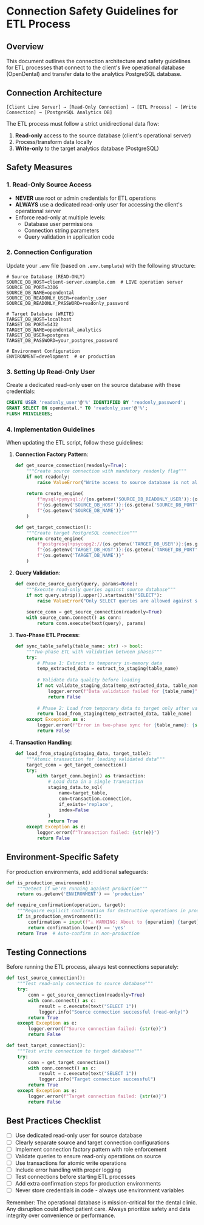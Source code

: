 # Connection Safety Guidelines for ETL Process

## Overview

This document outlines the connection architecture and safety guidelines for ETL processes that 
connect to the client's live operational database (OpenDental) and transfer data to the
analytics PostgreSQL database.

## Connection Architecture

```
[Client Live Server] → [Read-Only Connection] → [ETL Process] → [Write Connection] → [PostgreSQL Analytics DB]
```

The ETL process must follow a strict unidirectional data flow:
1. **Read-only** access to the source database (client's operational server)
2. Process/transform data locally
3. **Write-only** to the target analytics database (PostgreSQL)

## Safety Measures

### 1. Read-Only Source Access

- **NEVER** use root or admin credentials for ETL operations
- **ALWAYS** use a dedicated read-only user for accessing the client's operational server
- Enforce read-only at multiple levels:
  - Database user permissions
  - Connection string parameters
  - Query validation in application code

### 2. Connection Configuration

Update your `.env` file (based on `.env.template`) with the following structure:

```
# Source Database (READ-ONLY)
SOURCE_DB_HOST=client-server.example.com  # LIVE operation server
SOURCE_DB_PORT=3306
SOURCE_DB_NAME=opendental
SOURCE_DB_READONLY_USER=readonly_user
SOURCE_DB_READONLY_PASSWORD=readonly_password

# Target Database (WRITE)
TARGET_DB_HOST=localhost
TARGET_DB_PORT=5432
TARGET_DB_NAME=opendental_analytics
TARGET_DB_USER=postgres
TARGET_DB_PASSWORD=your_postgres_password

# Environment Configuration
ENVIRONMENT=development  # or production
```

### 3. Setting Up Read-Only User

Create a dedicated read-only user on the source database with these credentials:

```sql
CREATE USER 'readonly_user'@'%' IDENTIFIED BY 'readonly_password';
GRANT SELECT ON opendental.* TO 'readonly_user'@'%';
FLUSH PRIVILEGES;
```

### 4. Implementation Guidelines

When updating the ETL script, follow these guidelines:

1. **Connection Factory Pattern**:
   ```python
   def get_source_connection(readonly=True):
       """Create source connection with mandatory readonly flag"""
       if not readonly:
           raise ValueError("Write access to source database is not allowed")
       
       return create_engine(
           f"mysql+pymysql://{os.getenv('SOURCE_DB_READONLY_USER')}:{os.getenv('SOURCE_DB_READONLY_PASSWORD')}@"
           f"{os.getenv('SOURCE_DB_HOST')}:{os.getenv('SOURCE_DB_PORT')}/"
           f"{os.getenv('SOURCE_DB_NAME')}"
       )
   
   def get_target_connection():
       """Create target PostgreSQL connection"""
       return create_engine(
           f"postgresql+psycopg2://{os.getenv('TARGET_DB_USER')}:{os.getenv('TARGET_DB_PASSWORD')}@"
           f"{os.getenv('TARGET_DB_HOST')}:{os.getenv('TARGET_DB_PORT')}/"
           f"{os.getenv('TARGET_DB_NAME')}"
       )
   ```

2. **Query Validation**:
   ```python
   def execute_source_query(query, params=None):
       """Execute read-only queries against source database"""
       if not query.strip().upper().startswith("SELECT"):
           raise ValueError("Only SELECT queries are allowed against source database")
       
       source_conn = get_source_connection(readonly=True)
       with source_conn.connect() as conn:
           return conn.execute(text(query), params)
   ```

3. **Two-Phase ETL Process**:
   ```python
   def sync_table_safely(table_name: str) -> bool:
       """Two-phase ETL with validation between phases"""
       try:
           # Phase 1: Extract to temporary in-memory data
           temp_extracted_data = extract_to_staging(table_name)
           
           # Validate data quality before loading
           if not validate_staging_data(temp_extracted_data, table_name):
               logger.error(f"Data validation failed for {table_name}")
               return False
               
           # Phase 2: Load from temporary data to target only after validation
           return load_from_staging(temp_extracted_data, table_name)
       except Exception as e:
           logger.error(f"Error in two-phase sync for {table_name}: {str(e)}")
           return False
   ```

4. **Transaction Handling**:
   ```python
   def load_from_staging(staging_data, target_table):
       """Atomic transaction for loading validated data"""
       target_conn = get_target_connection()
       try:
           with target_conn.begin() as transaction:
               # Load data in a single transaction
               staging_data.to_sql(
                   name=target_table,
                   con=transaction.connection,
                   if_exists='replace',
                   index=False
               )
               return True
       except Exception as e:
           logger.error(f"Transaction failed: {str(e)}")
           return False
   ```

## Environment-Specific Safety

For production environments, add additional safeguards:

```python
def is_production_environment():
    """Detect if we're running against production"""
    return os.getenv('ENVIRONMENT') == 'production'

def require_confirmation(operation, target):
    """Require explicit confirmation for destructive operations in production"""
    if is_production_environment():
        confirmation = input(f"⚠️ WARNING: About to {operation} {target} in PRODUCTION. Type 'yes' to confirm: ")
        return confirmation.lower() == 'yes'
    return True  # Auto-confirm in non-production
```

## Testing Connections

Before running the ETL process, always test connections separately:

```python
def test_source_connection():
    """Test read-only connection to source database"""
    try:
        conn = get_source_connection(readonly=True)
        with conn.connect() as c:
            result = c.execute(text("SELECT 1"))
            logger.info("Source connection successful (read-only)")
        return True
    except Exception as e:
        logger.error(f"Source connection failed: {str(e)}")
        return False

def test_target_connection():
    """Test write connection to target database"""
    try:
        conn = get_target_connection()
        with conn.connect() as c:
            result = c.execute(text("SELECT 1"))
            logger.info("Target connection successful")
        return True
    except Exception as e:
        logger.error(f"Target connection failed: {str(e)}")
        return False
```

## Best Practices Checklist

- [ ] Use dedicated read-only user for source database
- [ ] Clearly separate source and target connection configurations
- [ ] Implement connection factory pattern with role enforcement
- [ ] Validate queries to ensure read-only operations on source
- [ ] Use transactions for atomic write operations
- [ ] Include error handling with proper logging
- [ ] Test connections before starting ETL processes
- [ ] Add extra confirmation steps for production environments
- [ ] Never store credentials in code - always use environment variables

Remember: The operational database is mission-critical for the dental clinic. Any disruption could
affect patient care. Always prioritize safety and data integrity over convenience or performance.